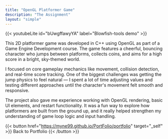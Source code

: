 ```yaml
---
title: "OpenGL Platformer Game"
description: "The Assignment"
layout: "simple"
---
```

{{< youtubeLite id="bUwgffawyYA" label="Blowfish-tools demo" >}}

This 2D platformer game was developed in C++ using OpenGL as part of a Game Engine Development course. The game features a cheerful, bouncing character who jumps between platforms, collects coins, and aims for a high score in a bright, sky-themed world.

I focused on core gameplay mechanics like movement, collision detection, and real-time score tracking. One of the biggest challenges was getting the jump physics to feel natural — I spent a lot of time adjusting values and testing different approaches until the character's movement felt smooth and responsive.

The project also gave me experience working with OpenGL rendering, basic UI elements, and restart functionality. It was a fun way to explore how platformers are built from the ground up, and it really helped strengthen my understanding of game loop logic and input handling.

{{< button href="https://myne99.github.io/PortFolio/portfolio" target="_self" >}}
Back to Portfolio
{{< /button >}}